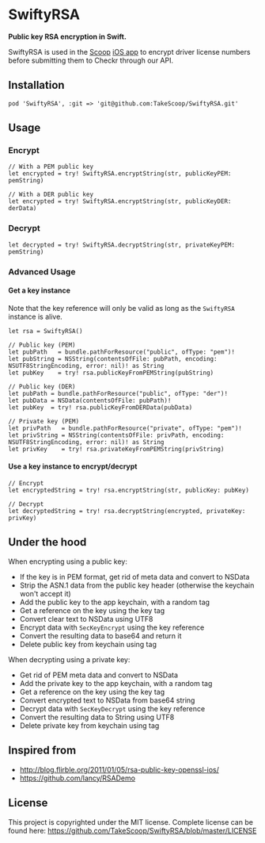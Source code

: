 SwiftyRSA
=========

**Public key RSA encryption in Swift.**

SwiftyRSA is used in the [Scoop](https://www.takescoop.com/) [iOS app](https://itunes.apple.com/us/app/scoop-easy-custom-carpooling/id997978145?mt=8) to encrypt driver license numbers before submitting them to Checkr through our API.

Installation
------------

```
pod 'SwiftyRSA', :git => 'git@github.com:TakeScoop/SwiftyRSA.git'
```

Usage
-----

### Encrypt ###

```
// With a PEM public key
let encrypted = try! SwiftyRSA.encryptString(str, publicKeyPEM: pemString)

// With a DER public key
let encrypted = try! SwiftyRSA.encryptString(str, publicKeyDER: derData)
```

### Decrypt ###

```
let decrypted = try! SwiftyRSA.decryptString(str, privateKeyPEM: pemString)
```

### Advanced Usage ###

#### Get a key instance ####

Note that the key reference will only be valid as long as the `SwiftyRSA` instance is alive.

```
let rsa = SwiftyRSA()

// Public key (PEM)
let pubPath   = bundle.pathForResource("public", ofType: "pem")!
let pubString = NSString(contentsOfFile: pubPath, encoding: NSUTF8StringEncoding, error: nil)! as String
let pubKey    = try! rsa.publicKeyFromPEMString(pubString)

// Public key (DER)
let pubPath = bundle.pathForResource("public", ofType: "der")!
let pubData = NSData(contentsOfFile: pubPath)!
let pubKey  = try! rsa.publicKeyFromDERData(pubData)

// Private key (PEM)
let privPath   = bundle.pathForResource("private", ofType: "pem")!
let privString = NSString(contentsOfFile: privPath, encoding: NSUTF8StringEncoding, error: nil)! as String
let privKey    = try! rsa.privateKeyFromPEMString(privString)
```

#### Use a key instance to encrypt/decrypt ####

```
// Encrypt
let encryptedString = try! rsa.encryptString(str, publicKey: pubKey)

// Decrypt
let decryptedString = try! rsa.decryptString(encrypted, privateKey: privKey)
```

Under the hood
--------------

When encrypting using a public key:

 - If the key is in PEM format, get rid of meta data and convert to NSData
 - Strip the ASN.1 data from the public key header (otherwise the keychain won't accept it)
 - Add the public key to the app keychain, with a random tag
 - Get a reference on the key using the key tag
 - Convert clear text to NSData using UTF8
 - Encrypt data with `SecKeyEncrypt` using the key reference
 - Convert the resulting data to base64 and return it
 - Delete public key from keychain using tag

When decrypting using a private key:

 - Get rid of PEM meta data and convert to NSData
 - Add the private key to the app keychain, with a random tag
 - Get a reference on the key using the key tag
 - Convert encrypted text to NSData from base64 string
 - Decrypt data with `SecKeyDecrypt` using the key reference
 - Convert the resulting data to String using UTF8
 - Delete private key from keychain using tag

Inspired from
-------------

 - <http://blog.flirble.org/2011/01/05/rsa-public-key-openssl-ios/>
 - <https://github.com/lancy/RSADemo>

License
-------

This project is copyrighted under the MIT license. Complete license can be found here: <https://github.com/TakeScoop/SwiftyRSA/blob/master/LICENSE>
